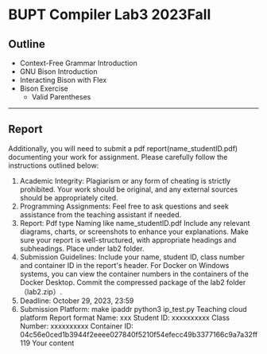 # BUPT Compiler Lab3 2023Fall

## Outline

- Context-Free Grammar Introduction
- GNU Bison Introduction
- Interacting Bison with Flex
- Bison Exercise
    - Valid Parentheses

---

## Report

Additionally, you will need to submit a pdf report(name_studentID.pdf) documenting your work for
assignment. Please carefully follow the instructions outlined below:

1. Academic Integrity: Plagiarism or any form of cheating is strictly prohibited. Your work should be
original, and any external sources should be appropriately cited.
2. Programming Assignments: Feel free to ask questions and seek assistance from the teaching
assistant if needed.
3. Report:
Pdf type
Naming like name_studentID.pdf
Include any relevant diagrams, charts, or screenshots to enhance your explanations.
Make sure your report is well-structured, with appropriate headings and subheadings.
Place under lab2 folder.
4. Submission Guidelines:
Include your name, student ID, class number and container ID in the report's header. For
Docker on Windows systems, you can view the container numbers in the containers of the
Docker Desktop.
Commit the compressed package of the lab2 folder（lab2.zip）.
5. Deadline:
October 29, 2023, 23:59
6. Submission Platform:
make ipaddr
python3 ip_test.py
Teaching cloud platform
Report format
Name: xxx
Student ID: xxxxxxxxxx
Class Number: xxxxxxxxxx
Container ID: 04c56e0ced1b3944f2eeee027840f5210f54efecc49b3377166c9a7a32ff119
Your content